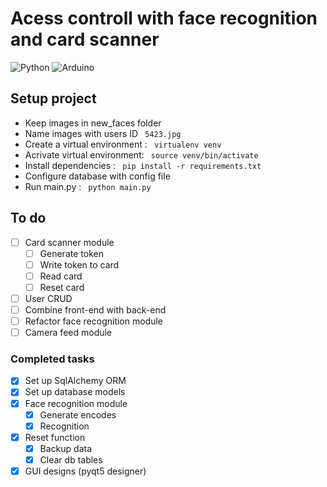 # Acess controll with face recognition and card scanner 
![Python](https://img.shields.io/badge/Python-3.8.5-3772A2)  ![Arduino](https://img.shields.io/badge/-Arduino-00989D)


## Setup project

* Keep images in new_faces folder
* Name images with users ID ` 5423.jpg`
* Create a virtual environment : ` virtualenv venv`
* Acrivate virtual environment: ` source venv/bin/activate`
* Install dependencies : ` pip install -r requirements.txt`
* Configure database with config file
* Run main.py : ` python main.py`


## To do 
- [ ] Card scanner module
    - [ ] Generate token
    - [ ] Write token to card
    - [ ] Read card
    - [ ] Reset card 
- [ ] User CRUD
- [ ] Combine front-end with back-end
- [ ] Refactor face recognition module 
- [ ] Camera feed module

### Completed tasks
- [x] Set up SqlAlchemy ORM
- [x] Set up database models  
- [x] Face recognition module 
	- [x] Generate encodes
	- [x] Recognition
- [x] Reset function
	- [x] Backup data 
	- [x] Clear db tables 
- [x] GUI designs (pyqt5 designer)